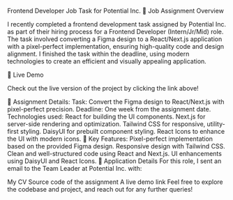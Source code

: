 Frontend Developer Job Task for Potential Inc.
💼 Job Assignment Overview

I recently completed a frontend development task assigned by Potential Inc. as part of their hiring process for a Frontend Developer (Intern/Jr/Mid) role. The task involved converting a Figma design to a React/Next.js application with a pixel-perfect implementation, ensuring high-quality code and design alignment. I finished the task within the deadline, using modern technologies to create an efficient and visually appealing application.



🔗 Live Demo


Check out the live version of the project by clicking the link above!

📑 Assignment Details:
Task: Convert the Figma design to React/Next.js with pixel-perfect precision.
Deadline: One week from the assignment date.
Technologies used:
React for building the UI components.
Next.js for server-side rendering and optimization.
Tailwind CSS for responsive, utility-first styling.
DaisyUI for prebuilt component styling.
React Icons to enhance the UI with modern icons.
🌟 Key Features:
Pixel-perfect implementation based on the provided Figma design.
Responsive design with Tailwind CSS.
Clean and well-structured code using React and Next.js.
UI enhancements using DaisyUI and React Icons.
📧 Application Details
For this role, I sent an email to the Team Leader at Potential Inc. with:

My CV
Source code of the assignment
A live demo link
Feel free to explore the codebase and project, and reach out for any further queries!

